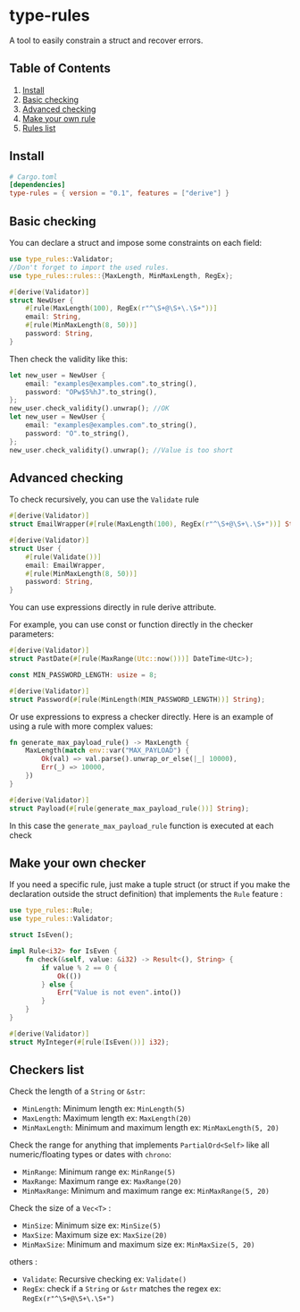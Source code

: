# type-rules

A tool to easily constrain a struct and recover errors.

## Table of Contents

1. [Install](#install)
2. [Basic checking](#basic-checking)
3. [Advanced checking](#advanced-checking)
4. [Make your own rule](#make-your-own-rule)
5. [Rules list](#rules-list)

## Install
```toml
# Cargo.toml
[dependencies]
type-rules = { version = "0.1", features = ["derive"] }
```

## Basic checking

You can declare a struct and impose some constraints on each field:

```rust
use type_rules::Validator;
//Don't forget to import the used rules.
use type_rules::rules::{MaxLength, MinMaxLength, RegEx};

#[derive(Validator)]
struct NewUser {
    #[rule(MaxLength(100), RegEx(r"^\S+@\S+\.\S+"))]
    email: String,
    #[rule(MinMaxLength(8, 50))]
    password: String,
}
```

Then check the validity like this:

```rust
let new_user = NewUser {
    email: "examples@examples.com".to_string(),
    password: "OPw$5%hJ".to_string(),
};
new_user.check_validity().unwrap(); //OK
let new_user = NewUser {
    email: "examples@examples.com".to_string(),
    password: "O".to_string(),
};
new_user.check_validity().unwrap(); //Value is too short
```

## Advanced checking

To check recursively, you can use the `Validate` rule

```rust
#[derive(Validator)]
struct EmailWrapper(#[rule(MaxLength(100), RegEx(r"^\S+@\S+\.\S+"))] String);

#[derive(Validator)]
struct User {
    #[rule(Validate())]
    email: EmailWrapper,
    #[rule(MinMaxLength(8, 50))]
    password: String,
}
```

You can use expressions directly in rule derive attribute.

For example, you can use const or function directly in the checker parameters:

```rust
#[derive(Validator)]
struct PastDate(#[rule(MaxRange(Utc::now()))] DateTime<Utc>);
```
```rust
const MIN_PASSWORD_LENGTH: usize = 8;

#[derive(Validator)]
struct Password(#[rule(MinLength(MIN_PASSWORD_LENGTH))] String);
```

Or use expressions to express a checker directly.
Here is an example of using a rule with more complex values:

```rust
fn generate_max_payload_rule() -> MaxLength {
    MaxLength(match env::var("MAX_PAYLOAD") {
        Ok(val) => val.parse().unwrap_or_else(|_| 10000),
        Err(_) => 10000,
    })
}

#[derive(Validator)]
struct Payload(#[rule(generate_max_payload_rule())] String);
```

In this case the `generate_max_payload_rule` function is executed at each check

## Make your own checker

If you need a specific rule, just make a tuple struct (or struct if you make the declaration outside the struct definition)
that implements the `Rule` feature :

```rust
use type_rules::Rule;
use type_rules::Validator;

struct IsEven();

impl Rule<i32> for IsEven {
    fn check(&self, value: &i32) -> Result<(), String> {
        if value % 2 == 0 {
            Ok(())
        } else {
            Err("Value is not even".into())
        }
    }
}

#[derive(Validator)]
struct MyInteger(#[rule(IsEven())] i32);
```

## Checkers list

Check the length of a `String` or `&str`:
- `MinLength`: Minimum length ex: `MinLength(5)`
- `MaxLength`: Maximum length ex: `MaxLength(20)`
- `MinMaxLength`: Minimum and maximum length ex: `MinMaxLength(5, 20)`

Check the range for anything that implements `PartialOrd<Self>` like all numeric/floating types
or dates with `chrono`:
- `MinRange`: Minimum range ex: `MinRange(5)`
- `MaxRange`: Maximum range ex: `MaxRange(20)`
- `MinMaxRange`: Minimum and maximum range ex: `MinMaxRange(5, 20)`

Check the size of a `Vec<T>` :
- `MinSize`: Minimum size ex: `MinSize(5)`
- `MaxSize`: Maximum size ex: `MaxSize(20)`
- `MinMaxSize`: Minimum and maximum size ex: `MinMaxSize(5, 20)`

others :

- `Validate`: Recursive checking ex: `Validate()`
- `RegEx`: check if a `String` or `&str` matches the regex ex: `RegEx(r"^\S+@\S+\.\S+")`
